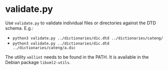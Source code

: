 # validate.py

Use `validate.py` to validate individual files or directories against the DTD schema. E.g.:
 * `python3 validate.py ../dictionaries/dic.dtd ../dictionaries/cateng/`
 * `python3 validate.py ../dictionaries/dic.dtd ../dictionaries/cateng/a.dic`

The utility `xmllint` needs to be found in the PATH. It is available in the Debian package `libxml2-utils`.

